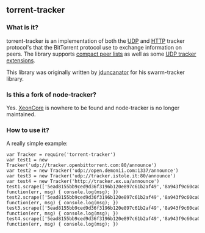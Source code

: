 ## torrent-tracker

### What is it?
torrent-tracker is an implementation of both the [UDP](http://www.bittorrent.org/beps/bep_0015.html) and [HTTP](http://www.bittorrent.org/beps/bep_0003.html) tracker protocol's that the BitTorrent protocol use to exchange information on peers. The library supports [compact peer lists](http://www.bittorrent.org/beps/bep_0023.html) as well as some [UDP tracker extensions](http://www.bittorrent.org/beps/bep_0041.html).

This library was originally written by [jduncanator](https://github.com/jduncanator) for his swarm-tracker library.

### Is this a fork of node-tracker?
Yes. [XeonCore](https://github.com/xeoncore) is nowhere to be found and node-tracker is no longer maintained.

### How to use it?

A really simple example:

    var Tracker = require('torrent-tracker')
    var test1 = new Tracker('udp://tracker.openbittorrent.com:80/announce')
    var test2 = new Tracker('udp://open.demonii.com:1337/announce')
    var test3 = new Tracker('udp://tracker.istole.it:80/announce')
    var test4 = new Tracker('http://tracker.ex.ua/announce')
    test1.scrape(['5ead8155bb9ced9d36f3196b120e897c61b2af49','8a943f9c60ca01698cb213faf6e489e469246121'], function(err, msg) { console.log(msg); })
    test2.scrape(['5ead8155bb9ced9d36f3196b120e897c61b2af49','8a943f9c60ca01698cb213faf6e489e469246121'], function(err, msg) { console.log(msg); })
    test3.scrape(['5ead8155bb9ced9d36f3196b120e897c61b2af49','8a943f9c60ca01698cb213faf6e489e469246121'], function(err, msg) { console.log(msg); })
    test4.scrape(['5ead8155bb9ced9d36f3196b120e897c61b2af49','8a943f9c60ca01698cb213faf6e489e469246121'], function(err, msg) { console.log(msg); })
